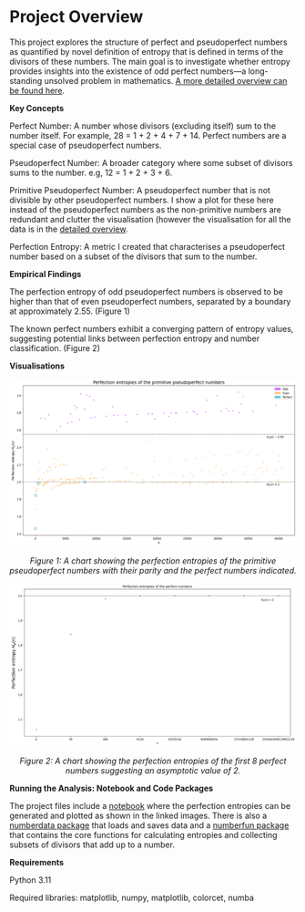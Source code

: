 # Project Overview

This project explores the structure of perfect and pseudoperfect numbers as quantified by novel definition of entropy that is defined in terms of the divisors of these numbers. The main goal is to investigate whether entropy provides insights into the existence of odd perfect numbers—a long-standing unsolved problem in mathematics.
[A more detailed overview can be found here](https://github.com/Dank-o/Perfection_Entropy/blob/main/notebooks/detailed_overview.ipynb).

**Key Concepts**

Perfect Number: A number whose divisors (excluding itself) sum to the number itself. For example, 28 = 1 + 2 + 4 + 7 + 14. Perfect numbers are a special case of pseudoperfect numbers.

Pseudoperfect Number: A broader category where some subset of divisors sums to the number. e.g, 12 = 1 + 2 + 3 + 6.

Primitive Pseudoperfect Number: A pseudoperfect number that is not divisible by other pseudoperfect numbers.  I show a plot for these here instead of the pseudoperfect numbers as the non-primitive numbers are redundant and clutter the visualisation (however the visualisation for all the data is in the [detailed overview](https://github.com/Dank-o/Perfection_Entropy/blob/main/notebooks/detailed_overview.ipynb).

Perfection Entropy: A metric I created that characterises a pseudoperfect number based on a subset of the divisors that sum to the number.

**Empirical Findings**

The perfection entropy of odd pseudoperfect numbers is observed to be higher than that of even pseudoperfect numbers, separated by a boundary at approximately 2.55. (Figure 1)

The known perfect numbers exhibit a converging pattern of entropy values, suggesting potential links between perfection entropy and number classification. (Figure 2)

**Visualisations**

<div style="text-align: center;">
    <img src="images/perfection_entropies_primitives.png" alt="A chart showing the perfection entropies of the primitive pseudoperfect numbers with their parity and the perfect numbers indicated.">
    <p style="text-align: center;"><em>Figure 1: A chart showing the perfection entropies of the primitive pseudoperfect numbers with their parity and the perfect numbers indicated.</em></p>
</div>

<div style="text-align: center;">
    <img src="images/Perfection_entropies_perfect_only.png" alt="A chart showing the perfection entropies of the first 8 perfect numbers suggesting an asymptotic value of 2.">
    <p style="text-align: center;"><em>Figure 2: A chart showing the perfection entropies of the first 8 perfect numbers suggesting an asymptotic value of 2.</em></p>
</div

**Running the Analysis: Notebook and Code Packages**


The project files include a [notebook](https://github.com/Dank-o/Perfection_Entropy/blob/main/src/numberdata.py) where the perfection entropies can be generated and plotted as shown in the linked images. There is also a [numberdata package](src/numberdata) that loads and saves data and a [numberfun package](https://github.com/Dank-o/Perfection_Entropy/blob/main/src/numberfun.py) that contains the core functions for calculating entropies and collecting subsets of divisors that add up to a number.


**Requirements**

Python 3.11

Required libraries: matplotlib, numpy, matplotlib, colorcet, numba
